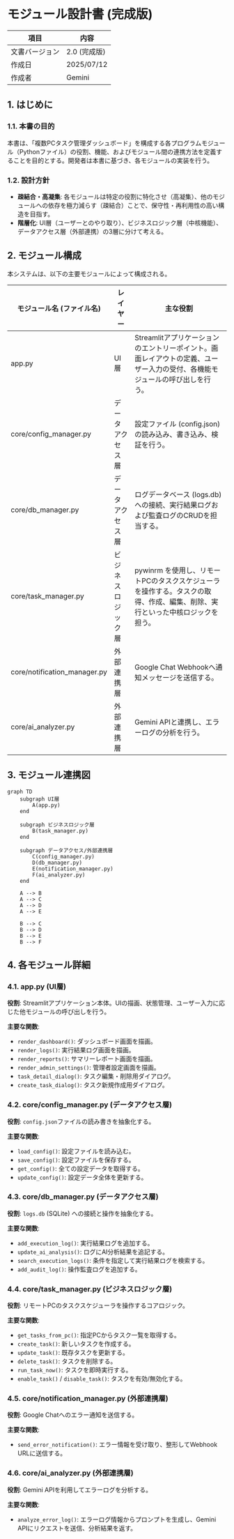 # モジュール設計書 (完成版)

| 項目 | 内容 |
|------|------|
| 文書バージョン | 2.0 (完成版) |
| 作成日 | 2025/07/12 |
| 作成者 | Gemini |

## 1. はじめに

### 1.1. 本書の目的

本書は、「複数PCタスク管理ダッシュボード」を構成する各プログラムモジュール（Pythonファイル）の役割、機能、およびモジュール間の連携方法を定義することを目的とする。開発者は本書に基づき、各モジュールの実装を行う。

### 1.2. 設計方針

- **疎結合・高凝集**: 各モジュールは特定の役割に特化させ（高凝集）、他のモジュールへの依存を極力減らす（疎結合）ことで、保守性・再利用性の高い構造を目指す。
- **階層化**: UI層（ユーザーとのやり取り）、ビジネスロジック層（中核機能）、データアクセス層（外部連携）の3層に分けて考える。

## 2. モジュール構成

本システムは、以下の主要モジュールによって構成される。

| モジュール名 (ファイル名) | レイヤー | 主な役割 |
|---------------------------|----------|----------|
| app.py | UI層 | Streamlitアプリケーションのエントリーポイント。画面レイアウトの定義、ユーザー入力の受付、各機能モジュールの呼び出しを行う。 |
| core/config_manager.py | データアクセス層 | 設定ファイル (config.json) の読み込み、書き込み、検証を行う。 |
| core/db_manager.py | データアクセス層 | ログデータベース (logs.db) への接続、実行結果ログおよび監査ログのCRUDを担当する。 |
| core/task_manager.py | ビジネスロジック層 | pywinrm を使用し、リモートPCのタスクスケジューラを操作する。タスクの取得、作成、編集、削除、実行といった中核ロジックを担う。 |
| core/notification_manager.py | 外部連携層 | Google Chat Webhookへ通知メッセージを送信する。 |
| core/ai_analyzer.py | 外部連携層 | Gemini APIと連携し、エラーログの分析を行う。 |

## 3. モジュール連携図

```mermaid
graph TD
    subgraph UI層
        A(app.py)
    end

    subgraph ビジネスロジック層
        B(task_manager.py)
    end

    subgraph データアクセス/外部連携層
        C(config_manager.py)
        D(db_manager.py)
        E(notification_manager.py)
        F(ai_analyzer.py)
    end

    A --> B
    A --> C
    A --> D
    A --> E

    B --> C
    B --> D
    B --> E
    B --> F
```

## 4. 各モジュール詳細

### 4.1. app.py (UI層)

**役割**: Streamlitアプリケーション本体。UIの描画、状態管理、ユーザー入力に応じた他モジュールの呼び出しを行う。

**主要な関数**:

- `render_dashboard()`: ダッシュボード画面を描画。
- `render_logs()`: 実行結果ログ画面を描画。
- `render_reports()`: サマリーレポート画面を描画。
- `render_admin_settings()`: 管理者設定画面を描画。
- `task_detail_dialog()`: タスク編集・削除用ダイアログ。
- `create_task_dialog()`: タスク新規作成用ダイアログ。

### 4.2. core/config_manager.py (データアクセス層)

**役割**: `config.json`ファイルの読み書きを抽象化する。

**主要な関数**:

- `load_config()`: 設定ファイルを読み込む。
- `save_config()`: 設定ファイルを保存する。
- `get_config()`: 全ての設定データを取得する。
- `update_config()`: 設定データ全体を更新する。

### 4.3. core/db_manager.py (データアクセス層)

**役割**: `logs.db` (SQLite) への接続と操作を抽象化する。

**主要な関数**:

- `add_execution_log()`: 実行結果ログを追加する。
- `update_ai_analysis()`: ログにAI分析結果を追記する。
- `search_execution_logs()`: 条件を指定して実行結果ログを検索する。
- `add_audit_log()`: 操作監査ログを追加する。

### 4.4. core/task_manager.py (ビジネスロジック層)

**役割**: リモートPCのタスクスケジューラを操作するコアロジック。

**主要な関数**:

- `get_tasks_from_pc()`: 指定PCからタスク一覧を取得する。
- `create_task()`: 新しいタスクを作成する。
- `update_task()`: 既存タスクを更新する。
- `delete_task()`: タスクを削除する。
- `run_task_now()`: タスクを即時実行する。
- `enable_task()` / `disable_task()`: タスクを有効/無効化する。

### 4.5. core/notification_manager.py (外部連携層)

**役割**: Google Chatへのエラー通知を送信する。

**主要な関数**:

- `send_error_notification()`: エラー情報を受け取り、整形してWebhook URLに送信する。

### 4.6. core/ai_analyzer.py (外部連携層)

**役割**: Gemini APIを利用してエラーログを分析する。

**主要な関数**:

- `analyze_error_log()`: エラーログ情報からプロンプトを生成し、Gemini APIにリクエストを送信、分析結果を返す。